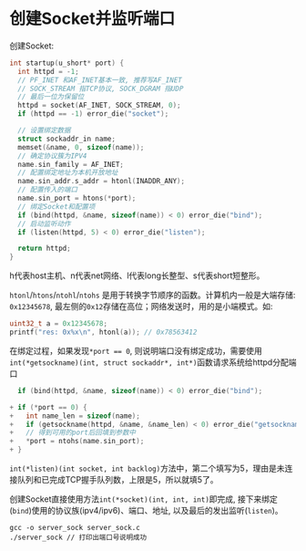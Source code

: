 # 创建Socket并监听端口

创建Socket:

```c
int startup(u_short* port) {
  int httpd = -1;
  // PF_INET 和AF_INET基本一致, 推荐写AF_INET
  // SOCK_STREAM 指TCP协议, SOCK_DGRAM 指UDP
  // 最后一位为保留位
  httpd = socket(AF_INET, SOCK_STREAM, 0);
  if (httpd == -1) error_die("socket");

  // 设置绑定数据
  struct sockaddr_in name;
  memset(&name, 0, sizeof(name));
  // 确定协议簇为IPV4
  name.sin_family = AF_INET;
  // 配置绑定地址为本机开放地址
  name.sin_addr.s_addr = htonl(INADDR_ANY);
  // 配置传入的端口
  name.sin_port = htons(*port);
  // 绑定Socket和配置项
  if (bind(httpd, &name, sizeof(name)) < 0) error_die("bind");
  // 启动监听动作
  if (listen(httpd, 5) < 0) error_die("listen");

  return httpd;
}
```
h代表host主机、n代表net网络、l代表long长整型、s代表short短整形。

`htonl`/`htons`/`ntohl`/`ntohs` 是用于转换字节顺序的函数。计算机内一般是大端存储: `0x12345678`, 最左侧的`0x12`存储在高位；网络发送时，用的是小端模式。如:

```c
uint32_t a = 0x12345678;
printf("res: 0x%x\n", htonl(a)); // 0x78563412
```

在绑定过程，如果发现`*port == 0`, 则说明端口没有绑定成功，需要使用`int(*getsockname)(int, struct sockaddr*, int*)`函数请求系统给httpd分配端口

```c
  if (bind(httpd, &name, sizeof(name)) < 0) error_die("bind");

+ if (*port == 0) {
+   int name_len = sizeof(name);
+   if (getsockname(httpd, &name, &name_len) < 0) error_die("getsockname");
+   // 得到可用的port后回填到参数中
+   *port = ntohs(name.sin_port);
+ }
```

`int(*listen)(int socket, int backlog)`方法中，第二个填写为5，理由是未连接队列和已完成TCP握手队列数，上限是5，所以就填5了。

创建Socket直接使用方法`int(*socket)(int, int, int)`即完成, 接下来绑定(`bind`)使用的协议族(ipv4/ipv6)、端口、地址, 以及最后的发出监听(`listen`)。

    gcc -o server_sock server_sock.c
    ./server_sock // 打印出端口号说明成功

